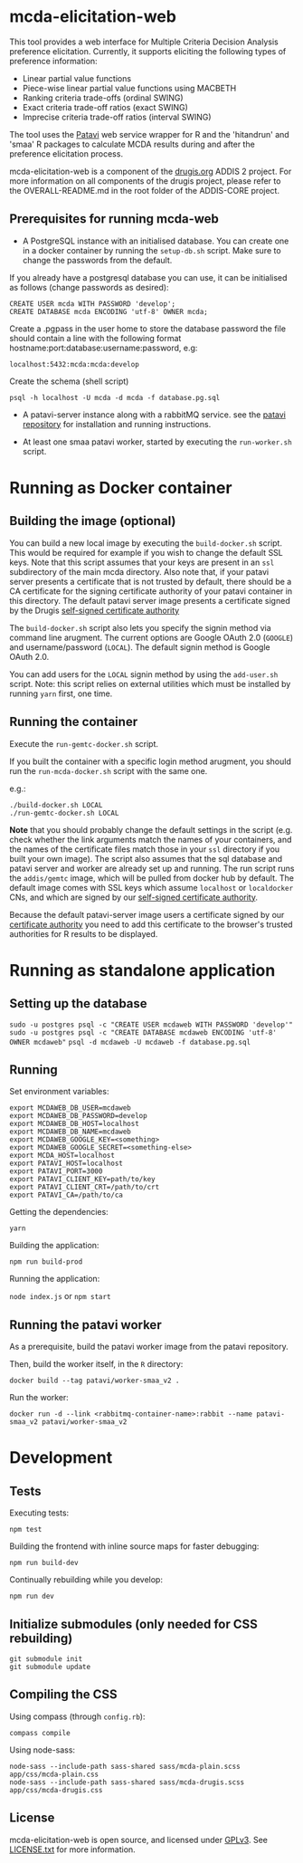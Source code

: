 mcda-elicitation-web
====================

This tool provides a web interface for Multiple Criteria Decision
Analysis preference elicitation. Currently, it supports eliciting the
following types of preference information:

- Linear partial value functions
- Piece-wise linear partial value functions using MACBETH
- Ranking criteria trade-offs (ordinal SWING)
- Exact criteria trade-off ratios (exact SWING)
- Imprecise criteria trade-off ratios (interval SWING)

The tool uses the [Patavi][patavi] web service wrapper for R and the
'hitandrun' and 'smaa' R packages to calculate MCDA results during and
after the preference elicitation process.

mcda-elicitation-web is a component of the [drugis.org][drugis] ADDIS 2
project. For more information on all components of the drugis project, please refer to the OVERALL-README.md in the root folder of the ADDIS-CORE project.

Prerequisites for running mcda-web
-----------------------------------

- A PostgreSQL instance with an initialised database. You can create one in a docker container by running the `setup-db.sh` script. Make sure to change the passwords from the default.

If you already have a postgresql database you can use, it can be initialised as follows (change passwords as desired):

    CREATE USER mcda WITH PASSWORD 'develop';
    CREATE DATABASE mcda ENCODING 'utf-8' OWNER mcda;

Create a .pgpass in the user home to store the database password
the file should contain a line with the following format hostname:port:database:username:password, e.g:

    localhost:5432:mcda:mcda:develop

Create the schema (shell script)

    psql -h localhost -U mcda -d mcda -f database.pg.sql

- A patavi-server instance along with a rabbitMQ service. see the [patavi repository](https://github.com/drugis/patavi) for installation and running instructions.

- At least one smaa patavi worker, started by executing the `run-worker.sh` script.

Running as Docker container
===========================

Building the image (optional)
-----------------------------

You can build a new local image by executing the `build-docker.sh` script. This would be required for example if you wish to change the default SSL keys. Note that this script assumes that your keys are present in an `ssl` subdirectory of the main mcda directory. Also note that, if your patavi server presents a certificate that is not trusted by default, there should be a CA certificate for the signing certificate authority of your patavi container in this directory. The default patavi server image presents a certificate signed by the Drugis [self-signed certificate authority](https://drugis.org/files/ca-crt.pem)

The `build-docker.sh` script also lets you specify the signin method via command line arugment. The current options are Google OAuth 2.0 (`GOOGLE`) and username/password (`LOCAL`). The default signin method is Google OAuth 2.0.

You can add users for the `LOCAL` signin method by using the `add-user.sh` script. Note: this script relies on external utilities which must be installed by running `yarn` first, one time.

Running the container
---------------------

Execute the `run-gemtc-docker.sh` script.

If you built the container with a specific login method arugment, you should run the `run-mcda-docker.sh` script with the same one.

e.g.:
```
./build-docker.sh LOCAL
./run-gemtc-docker.sh LOCAL
```

**Note** that you should probably change the default settings in the script (e.g. check whether the link arguments match the names of your containers, and the names of the certificate files match those in your `ssl` directory if you built your own image). The script also assumes that the sql database and patavi server and worker are already set up and running. The run script runs the `addis/gemtc` image, which will be pulled from docker hub by default. The default image comes with SSL keys which assume `localhost` or `localdocker` CNs, and which are signed by our [self-signed certificate authority](https://drugis.org/files/ca-crt.pem).

Because the default patavi-server image users a certificate signed by our [certificate authority](https://drugis.org/files/ca-crt.pem) you need to add this certificate to the browser's trusted authorities for R results to be displayed.

Running as standalone application
=================================

Setting up the database
-----------------------

`sudo -u postgres psql -c "CREATE USER mcdaweb WITH PASSWORD 'develop'"`
`sudo -u postgres psql -c "CREATE DATABASE mcdaweb ENCODING 'utf-8' OWNER mcdaweb"`
`psql -d mcdaweb -U mcdaweb -f database.pg.sql`

Running
-------

Set environment variables:

```
export MCDAWEB_DB_USER=mcdaweb
export MCDAWEB_DB_PASSWORD=develop
export MCDAWEB_DB_HOST=localhost
export MCDAWEB_DB_NAME=mcdaweb
export MCDAWEB_GOOGLE_KEY=<something>
export MCDAWEB_GOOGLE_SECRET=<something-else>
export MCDA_HOST=localhost
export PATAVI_HOST=localhost
export PATAVI_PORT=3000
export PATAVI_CLIENT_KEY=path/to/key
export PATAVI_CLIENT_CRT=/path/to/crt
export PATAVI_CA=/path/to/ca
```

Getting the dependencies:

    yarn

Building the application:

    npm run build-prod

Running the application:

`node index.js` or `npm start`

Running the patavi worker
-------------------------

As a prerequisite, build the patavi worker image from the patavi repository.

Then, build the worker itself, in the `R` directory:

    docker build --tag patavi/worker-smaa_v2 .

Run the worker:

    docker run -d --link <rabbitmq-container-name>:rabbit --name patavi-smaa_v2 patavi/worker-smaa_v2

Development
===========

Tests
-----

Executing tests:

    npm test

Building the frontend with inline source maps for faster debugging:

    npm run build-dev

Continually rebuilding while you develop:

    npm run dev


Initialize submodules (only needed for CSS rebuilding)
------------------------------------------------------

```
git submodule init
git submodule update
```

Compiling the CSS
-----------------

Using compass (through `config.rb`):

```
compass compile
```

Using node-sass:

```
node-sass --include-path sass-shared sass/mcda-plain.scss app/css/mcda-plain.css
node-sass --include-path sass-shared sass/mcda-drugis.scss app/css/mcda-drugis.css
```


License
-------

mcda-elicitation-web is open source, and licensed under [GPLv3][gpl-3].
See [LICENSE.txt](LICENSE.txt) for more information.

[patavi]: https://github.com/joelkuiper/patavi
[gpl-3]: http://gplv3.fsf.org/
[drugis]: http://drugis.org/
